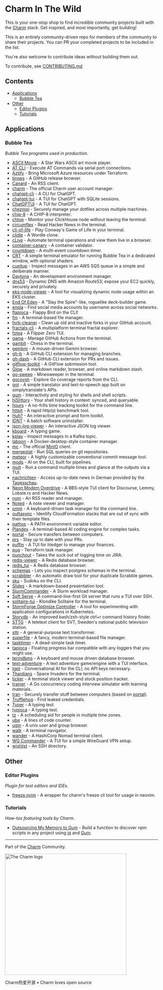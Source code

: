 <!--lint ignore double-link awesome-git-repo-age awesome-github -->
<!-- TODO: remove awesome-git-repo-age when repo is older than 30 days -->

# Charm In The Wild

This is your one-stop shop to find *incredible* community projects built with
the [Charm](https://github.com/charmbracelet/) stack. Get inspired, and most importantly, get building!

This is an entirely community-driven repo for members of the community to share
their projects. You can PR your completed projects to be included in the list.

You're also welcome to contribute ideas without building them out.

To contribute, see [CONTRIBUTING.md](./CONTRIBUTING.md)

## Contents

- [Applications](#applications)
  - [Bubble Tea](#bubble-tea)
- [Other](#other)
  - [Editor Plugins](#editor-plugins)
  - [Tutorials](#tutorials)

## Applications

### Bubble Tea

*Bubble Tea programs used in production.*

- [ASCII Movie](https://github.com/gabe565/ascii-movie) - A Star Wars ASCII art movie player.
- [AT CLI](https://github.com/daskycodes/at_cli) - Execute AT Commands via serial port connections.
- [Aztify](https://github.com/Azure/aztfy) - Bring Microsoft Azure resources under Terraform.
- [brows](https://github.com/rubysolo/brows) - A GitHub release browser.
- [Canard](https://github.com/mrusme/canard) - An RSS client.
- [charm](https://github.com/charmbracelet/charm) - The official Charm user account manager.
- [chatgpt-cli](https://github.com/j178/chatgpt) - A CLI for ChatGPT.
- [chatgpt-tui](https://github.com/tearingItUp786/chatgpt-tui) - A TUI for ChatGPT with SQLite sessions.
- [ChatGPTUI](https://github.com/dwisiswant0/chatgptui) - A TUI for ChatGPT.
- [chezmoi](https://github.com/twpayne/chezmoi) - Securely manage your dotfiles across multiple machines.
- [chip-8](https://github.com/braheezy/chip-8) - A CHIP-8 interpreter.
- [chtop](https://github.com/chhetripradeep/chtop) - Monitor your ClickHouse node without leaving the terminal.
- [circumflex](https://github.com/bensadeh/circumflex) - Read Hacker News in the terminal.
- [cli-of-life](https://github.com/gabe565/cli-of-life) - Play Conway's Game of Life in your terminal.
- [clidle](https://github.com/ajeetdsouza/clidle) - A Wordle clone.
- [cLive](https://github.com/koki-develop/clive) - Automate terminal operations and view them live in a browser.
- [container-canary](https://github.com/NVIDIA/container-canary) - A container validator.
- [countdown](https://github.com/aldernero/countdown) - A multi-event countdown timer.
- [CRT](https://github.com/BigJk/crt) - A simple terminal emulator for running Bubble Tea in a dedicated window, with optional shaders.
- [cueitup](https://github.com/dhth/cueitup) - Inspect messages in an AWS SQS queue in a simple and deliberate manner.
- [Daytona](https://github.com/daytonaio/daytona) - An development environment manager.
- [dns53](https://github.com/purpleclay/dns53) - Dynamic DNS with Amazon Route53; expose your EC2 quickly, securely and privately.
- [eks-node-viewer](https://github.com/awslabs/eks-node-viewer) - A tool for visualizing dynamic node usage within an EKS cluster.
- [End Of Eden](https://github.com/BigJk/end_of_eden) - A "Slay the Spire"-like, roguelike deck-builder game.
- [enola](https://github.com/sherlock-project/enola) - Find social media accounts by username across social networks.
- [flapioca](https://github.com/kbrgl/flapioca) - Flappy Bird on the CLI!
- [fm](https://github.com/knipferrc/fm) - A terminal-based file manager.
- [fork-cleaner](https://github.com/caarlos0/fork-cleaner) - Clean up old and inactive forks in your GitHub account.
- [fractals-cli](https://github.com/MicheleFiladelfia/fractals-cli) - A multiplatform terminal fractal explorer.
- [fztea](https://github.com/jon4hz/fztea) - A Flipper Zero TUI.
- [gama](https://github.com/termkit/gama) - Manage GitHub Actions from the terminal.
- [gambit](https://github.com/maaslalani/gambit) - Chess in the terminal.
- [gembro](https://git.sr.ht/~rafael/gembro) - A mouse-driven Gemini browser.
- [gh-b](https://github.com/joaom00/gh-b) - A GitHub CLI extension for managing branches.
- [gh-dash](https://www.github.com/dlvhdr/gh-dash) - A GitHub CLI extension for PRs and issues.
- [gitflow-toolkit](https://github.com/mritd/gitflow-toolkit) - A GitFlow submission tool.
- [Glow](https://github.com/charmbracelet/glow) - A markdown reader, browser, and online markdown stash.
- [go-sweep](https://github.com/maxpaulus43/go-sweep) - Minesweeper in the terminal.
- [gocovsh](https://github.com/orlangure/gocovsh) - Explore Go coverage reports from the CLI.
- [got](https://github.com/fedeztk/got) - A simple translator and text-to-speech app built on simplytranslate's APIs.
- [gum](https://github.com/charmbracelet/gum) - Interactivity and styling for shells and shell scripts.
- [hiSHtory](https://github.com/ddworken/hishtory) - Your shell history in context: synced, and queryable.
- [hours](https://github.com/dhth/hours) - A no-frills time tracking toolkit for the command line.
- [httpit](https://github.com/gonetx/httpit) - A rapid http(s) benchmark tool.
- [Huh?](https://github.com/charmbracelet/huh) - An interactive prompt and form toolkit.
- [IDNT](https://github.com/r-darwish/idnt) - A batch software uninstaller.
- [json-log-viewer](https://github.com/hedhyw/json-log-viewer) - An interactive JSON log viewer.
- [kboard](https://github.com/CamiloGarciaLaRotta/kboard) - A typing game.
- [kplay](https://github.com/dhth/kplay) - Inspect messages in a Kafka topic.
- [laboon](https://github.com/arisnacg/laboon) - A Docker-desktop-style container manager.
- [mc](https://github.com/minio/mc) - The official [MinIO](https://min.io) client.
- [mergestat](https://github.com/mergestat/mergestat) - Run SQL queries on git repositories.
- [meteor](https://github.com/stefanlogue/meteor) - A highly customizable conventional commit message tool.
- [mods](https://github.com/charmbracelet/mods) - AI on the CLI, built for pipelines.
- [mult](https://github.com/dhth/mult) - Run a command multiple times and glance at the outputs via a TUI.
- [nachrichten](https://github.com/zMoooooritz/nachrichten) - Access up-to-date news in German provided by the [Tagesschau](https://www.tagesschau.de/).
- [Neon Modem Overdrive](https://github.com/mrusme/neonmodem) - A BBS-style TUI client for Discourse, Lemmy, Lobste.rs and Hacker News.
- [nom](https://github.com/guyfedwards/nom) - An RSS reader and manager.
- [Noted](https://github.com/torbratsberg/noted) - A note viewer and manager.
- [omm](https://github.com/dhth/omm) - A keyboard-driven task manager for the command line.
- [outtasync](https://github.com/dhth/outtasync) - Identify CloudFormation stacks that are out of sync with their template files.
- [pathos](https://github.com/chip/pathos) - A PATH environment variable editor.
- [Plandex](https://github.com/plandex-ai/plandex) - A terminal-based AI coding engine for complex tasks.
- [portal](https://github.com/ZinoKader/portal) - Secure transfers between computers.
- [prs](https://github.com/dhth/prs) - Stay up to date with your PRs.
- [puffin](https://github.com/siddhantac/puffin) - A TUI for hledger to manage your finances.
- [pug](https://github.com/leg100/pug) - Terraform task manager.
- [punchout](https://github.com/dhth/punchout) - Takes the suck out of logging time on JIRA.
- [redis-viewer](https://github.com/SaltFishPr/redis-viewer) - A Redis database browser.
- [redis_tui](https://github.com/mat2cc/redis_tui) - A Redis database browser.
- [schemas](https://github.com/dhth/schemas) - Lets you inspect postgres schemas in the terminal.
- [scrabbler](https://github.com/wI2L/scrabbler) - An automatic draw tool for your duplicate Scrabble games.
- [sku](https://github.com/fedeztk/sku) - Sudoku on the CLI.
- [Slides](https://github.com/maaslalani/slides) - A markdown-based presentation tool.
- [SlurmCommander](https://github.com/CLIP-HPC/SlurmCommander) - A Slurm workload manager.
- [Soft Serve](https://github.com/charmbracelet/soft-serve) - A command-line-first Git server that runs a TUI over SSH.
- [solitaire-tui](https://github.com/brianstrauch/solitaire-tui) - Klondike Solitaire for the terminal.
- [StormForge Optimize Controller](https://github.com/thestormforge/optimize-controller) - A tool for experimenting with application configurations in Kubernetes.
- [Storydb](https://github.com/grrlopes/storydb) - An improved bash/zsh-style ctrl+r command history finder.
- [STTG](https://github.com/wille1101/sttg) - A teletext client for SVT, Sweden's national public television station.
- [sttr](https://github.com/abhimanyu003/sttr) - A general-purpose text transformer.
- [superfile](https://github.com/MHNightCat/superfile) - A fancy, modern terminal-based file manager.
- [tasktimer](https://github.com/caarlos0/tasktimer) - A dead-simple task timer.
- [tapioca](https://github.com/charm-community/tapioca) -  Floating progress bar compatible with any loggers that you might use. 
- [termdbms](https://github.com/mathaou/termdbms) - A keyboard and mouse driven database browser.
- [text-adventure](https://gitlab.com/thustle/text-adventure) - A text adventure game/engine with a TUI interface.
- [tgpt](https://github.com/aandrew-me/tgpt) - Conversational AI for the CLI; no API keys necessary.
- [Thardians](https://gitlab.com/thustle/thardians) - Space Invaders for the terminal.
- [ticker](https://github.com/achannarasappa/ticker) - A terminal stock viewer and stock position tracker.
- [trainer](https://github.com/rusinikita/trainer) - A Go concurrency coding interview simulator with learning materials.
- [tran](https://github.com/abdfnx/tran) - Securely transfer stuff between computers (based on [portal](https://github.com/ZinoKader/portal)).
- [Trufflehog](https://github.com/trufflesecurity/trufflehog) - Find leaked credentials.
- [Typer](https://github.com/maaslalani/typer) - A typing test.
- [typioca](https://github.com/bloznelis/typioca) - A typing test.
- [tz](https://github.com/oz/tz) - A scheduling aid for people in multiple time zones.
- [ube](https://github.com/ramirezfernando/ube) - A lines of code counter.
- [ugm](https://github.com/ariasmn/ugm) - A unix user and group browser.
- [walk](https://github.com/antonmedv/walk) - A terminal navigator.
- [wander](https://github.com/robinovitch61/wander) - A HashiCorp Nomad terminal client.
- [WG Commander](https://github.com/AndrianBdn/wg-cmd) - A TUI for a simple WireGuard VPN setup.
- [wishlist](https://github.com/charmbracelet/wishlist) - An SSH directory.

## Other

### Editor Plugins

*Plugin for text editors and IDEs.*

- [freeze.nvim](https://github.com/charm-community/freeze.nvim) -  A wrapper for charm's freeze cli tool for usage in neovim.

### Tutorials

*How-tos featuring tools by Charm.*

- [Outsourcing My Memory to Gum](https://devon.lol/blog/outsourcing-my-memory-to-gum/) -  Build a function to discover npm scripts in any project using [jq](https://github.com/jqlang/jq) and [Gum](https://github.com/charmbracelet/gum).

---

Part of the [Charm](https://charm.sh) Community.

<a href="https://charm.sh/">
  <img
    alt="The Charm logo"
    width="400"
    src="https://stuff.charm.sh/charm-badge.jpg"
  />
</a>

Charm热爱开源 • Charm loves open source
